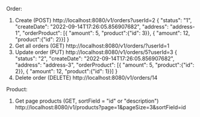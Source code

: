 Order: 

1) Create (POST)
   http://localhost:8080/v1/orders?userId=2
   {
   "status": "1",
   "createDate": "2022-09-14T17:26:05.856907682",
   "address": "address-1",
   "orderProduct": [{
   "amount": 5,
   "product":{"id": 3}},
   {
   "amount": 12,
   "product":{"id": 2}}]
   }
2) Get all orders (GET)
   http://localhost:8080/v1/orders/?userId=1
3) Update order (PUT)
   http://localhost:8080/v1/orders/5?userId=3
   {
   "status": "2",
   "createDate": "2022-09-14T17:26:05.856907682",
   "address": "address-3",
   "orderProduct": [{
   "amount": 5,
   "product":{"id": 2}},
   {
   "amount": 12,
   "product":{"id": 1}}]
   }
4) Delete order (DELETE)
   http://localhost:8080/v1/orders/14

Product:
1) Get page products (GET, sortField = "id" or "description")
   http://localhost:8080/v1/products?page=1&pageSize=3&sortField=id

   
   
    